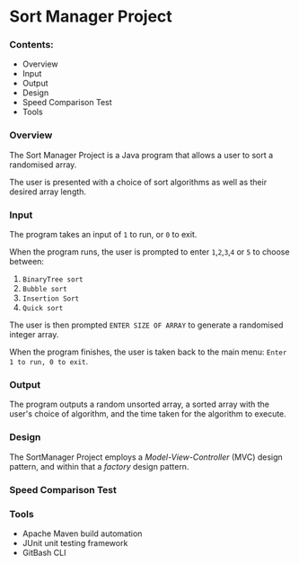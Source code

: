 # Sort Manager Project
### Contents:
<ul>
        <li>Overview</li>
        <li>Input</li>
        <li>Output </li>
        <li>Design </li>
        <li>Speed Comparison Test </li>
        <li>Tools </li>
</ul>




### Overview
<p>The Sort Manager Project is a Java program that allows a user to sort a randomised 
array.</p>
<p>The user is presented with a choice of sort algorithms as well as their desired array length. </p>

### Input

<p id="Input">The program takes an input of <code>1</code>
to run, or <code>0</code> to exit.</p>
<p>When the program runs, the user is prompted to enter <code>1</code>,<code>2</code>,<code>3</code>,<code>4</code> or <code>5</code>  to choose between:
<ol>
    <li><code>BinaryTree sort</code></li>
    <li><code>Bubble sort</code></li>
    <li><code>Insertion Sort</code></li>
    <li><code>Quick sort</code></li>

</ol> 
<p>The user is then prompted <code>ENTER SIZE OF ARRAY</code> to generate a randomised integer array.</p>
<p>When the program finishes, the user is taken back to the main menu: <code>Enter 1 to run, 0 to exit</code>. </p>

### Output 
<p id="Output">The program outputs a random unsorted array,
a sorted array with the user's choice of algorithm, and the time taken for the algorithm to execute.</p>

### Design

<p id="Design">The SortManager Project employs a <i>Model-View-Controller</i> (MVC) design pattern, and within that a <i>factory</i> design pattern.</p>

### Speed Comparison Test
<p id="SpeedTest"></p>

### Tools
<ul id="Tools">
    <li>Apache Maven build automation</li>
    <li>JUnit unit testing framework</li>
    <li>GitBash CLI</li>
</ul>

